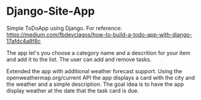 # Django-Site-App
Simple ToDoApp using Django. For reference: https://medium.com/fbdevclagos/how-to-build-a-todo-app-with-django-17afdc4a8f8c
 
The app let's you choose a category name and a descrition for your item and add it to the list. The user can add and remove tasks.

Extended the app with additional weather forecast support. Using the openweathermap.org/current API the app displays a card with
the city and the weather and a simple description.
The goal idea is to have the app display weather at the date that the task card is due.
